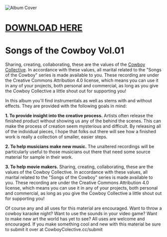![Album Cover](https://raw.githubusercontent.com/CowboyCollective/CowboySongs-01/master/album%20cover.jpg)
# [DOWNLOAD HERE](https://cowboycollective.bandcamp.com/album/songs-of-the-cowboy-vol-01)


# Songs of the Cowboy Vol.01
Sharing, creating, collaborating, these are the values of the [Cowboy Collective](CowboyColective.cc). In accordance with these values, all marital related to the "Songs of the Cowboy" series is made available to you. These recording are under the Creative Commons Attribution 4.0 license, which means you can use it in any of your projects, both personal and commercial, as long as you give the Cowboy Collective a little shout out for supporting you!

In this album you'll find instrumentals as well as stems with and without effects. They are provided with the following goals in mind:

**1. To provide insight into the creative process.**
Artists often release the finished product without showing us any of the behind the scenes. This can make the process of creation seem mysterious and difficult. By releasing all of the individual pieces, I hope that folks out there will see how a finished work is really a collection of smaller, easier steps.

**2. To help musicians make new music.**
The unaltered recordings will be particularly useful to those musicians out there that need some source material for sample in their work.

**3. To help movie makers.**
Sharing, creating, collaborating, these are the values of the Cowboy Collective. In accordance with these values, all marital related to the "Songs of the Cowboy" series is made available to you. These recording are under the Creative Commons Attribution 4.0 license, which means you can use it in any of your projects, both personal and commercial, as long as you give the Cowboy Collective a little shout out for supporting you!

Of course any and all uses for this material are encouraged. Want to throw a cowboy karaoke night? Want to use the sounds in your video game? Want to make new art the world has yet to see? All uses are welcome and encouraged. If you make something cool and new with this material be sure to submit it over at CowboyColective.cc/submit
